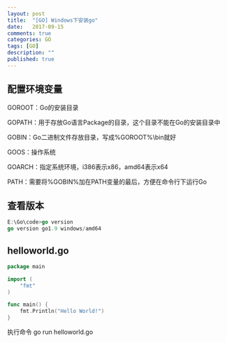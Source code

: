 ```yaml
---
layout: post
title:  "[GO] Windows下安装go"
date:   2017-09-15
comments: true
categories: GO
tags: [GO]
description: ""
published: true
---
```



## 配置环境变量

GOROOT：Go的安装目录

GOPATH：用于存放Go语言Package的目录，这个目录不能在Go的安装目录中

GOBIN：Go二进制文件存放目录，写成%GOROOT%\bin就好

GOOS：操作系统

GOARCH：指定系统环境，i386表示x86，amd64表示x64

PATH：需要将%GOBIN%加在PATH变量的最后，方便在命令行下运行Go


## 查看版本

```go
E:\Go\code>go version
go version go1.9 windows/amd64
```

## helloworld.go

```go
package main

import (
	"fmt"
)

func main() {
	fmt.Println("Hello World!")
}
```

执行命令 go run helloworld.go


